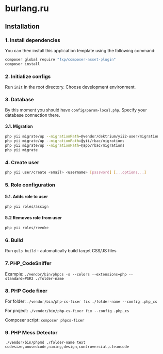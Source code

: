 burlang.ru
==========

Installation
------------

### 1. Install dependencies

You can then install this application template using the following command:

```bash
composer global require "fxp/composer-asset-plugin"
composer install
```

### 2. Initialize configs

Run `init` in the root directory. Choose development environment.

### 3. Database

By this moment you should have `config/param-local.php`. Specify your database connection there.

####  3.1. Migration

```bash
php yii migrate/up --migrationPath=@vendor/dektrium/yii2-user/migrations
php yii migrate/up --migrationPath=@yii/rbac/migrations
php yii migrate/up --migrationPath=@app/rbac/migrations
php yii migrate
```

### 4. Create user

```bash
php yii user/create <email> <username> [password] [...options...]
```

### 5. Role configuration

#### 5.1. Adds role to user

```bash
php yii roles/assign
```

#### 5.2 Removes role from user

```bash
php yii roles/revoke
```

### 6. Build

Run `gulp build` - automatically build target CSS/JS files

### 7. PHP_CodeSniffer

Example: `./vendor/bin/phpcs -s --colors --extensions=php --standard=PSR2 ./folder-name`

### 8. PHP Code fixer

For folder: `./vendor/bin/php-cs-fixer fix ./folder-name --config .php_cs`

For project: `./vendor/bin/php-cs-fixer fix --config .php_cs`

Composer script: `composer phpcs-fixer`


### 9. PHP Mess Detector

`./vendor/bin/phpmd ./folder-name text codesize,unusedcode,naming,design,controversial,cleancode`

